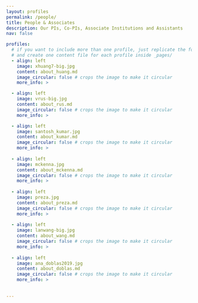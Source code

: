 ```yaml
---
layout: profiles
permalink: /people/
title: People & Associates
description: Our PIs, Co-PIs, Associate Institutions and Assistants
nav: false

profiles:
  # if you want to include more than one profile, just replicate the following block
  # and create one content file for each profile inside _pages/
  - align: left
    image: xhuang7-big.jpg
    content: about_huang.md
    image_circular: false # crops the image to make it circular
    more_info: >

  - align: left
    image: vrus-big.jpg
    content: about_rus.md
    image_circular: false # crops the image to make it circular
    more_info: >

  - align: left
    image: santosh_kumar.jpg
    content: about_kumar.md
    image_circular: false # crops the image to make it circular
    more_info: >
     
  - align: left
    image: mckenna.jpg
    content: about_mckenna.md
    image_circular: false # crops the image to make it circular
    more_info: >
     
  - align: left
    image: preza.jpg
    content: about_preza.md
    image_circular: false # crops the image to make it circular
    more_info: >
     
  - align: left
    image: lanwang-big.jpg
    content: about_wang.md
    image_circular: false # crops the image to make it circular
    more_info: >
      
  - align: left
    image: ana_doblas2019.jpg
    content: about_doblas.md
    image_circular: false # crops the image to make it circular
    more_info: >
      
  
---
```



